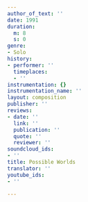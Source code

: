 ```yaml
---
author_of_text: ''
date: 1991
duration:
  m: 8
  s: 0
genre:
- Solo
history:
- performer: ''
  timeplaces:
  - ''
instrumentation: {}
instrumentation_name: ''
layout: composition
publisher: ''
reviews:
- date: ''
  link: ''
  publication: ''
  quote: ''
  reviewer: ''
soundcloud_ids:
- ''
title: Possible Worlds
translator: ''
youtube_ids:
- ''

---
```

